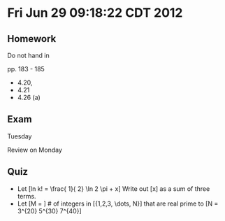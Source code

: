 # Fri Jun 29 09:18:22 CDT 2012

## Homework
Do not hand in

pp. 183 - 185
* 4.20, 
* 4.21
* 4.26 (a)

## Exam
Tuesday 

Review on Monday

## Quiz
* Let \[ln k! = \frac{ 1}{ 2} \ln 2 \pi + x\]
Write out \[x\] as a sum of three terms.
* Let \[M = \] # of integers in \[{1,2,3, \dots, N}\] that
are real prime to \[N = 3^{20} 5^{30} 7^{40}\]